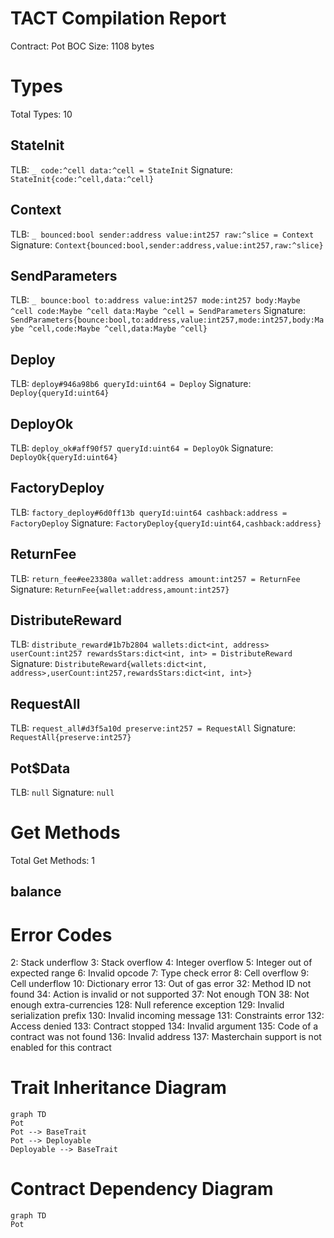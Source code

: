 # TACT Compilation Report
Contract: Pot
BOC Size: 1108 bytes

# Types
Total Types: 10

## StateInit
TLB: `_ code:^cell data:^cell = StateInit`
Signature: `StateInit{code:^cell,data:^cell}`

## Context
TLB: `_ bounced:bool sender:address value:int257 raw:^slice = Context`
Signature: `Context{bounced:bool,sender:address,value:int257,raw:^slice}`

## SendParameters
TLB: `_ bounce:bool to:address value:int257 mode:int257 body:Maybe ^cell code:Maybe ^cell data:Maybe ^cell = SendParameters`
Signature: `SendParameters{bounce:bool,to:address,value:int257,mode:int257,body:Maybe ^cell,code:Maybe ^cell,data:Maybe ^cell}`

## Deploy
TLB: `deploy#946a98b6 queryId:uint64 = Deploy`
Signature: `Deploy{queryId:uint64}`

## DeployOk
TLB: `deploy_ok#aff90f57 queryId:uint64 = DeployOk`
Signature: `DeployOk{queryId:uint64}`

## FactoryDeploy
TLB: `factory_deploy#6d0ff13b queryId:uint64 cashback:address = FactoryDeploy`
Signature: `FactoryDeploy{queryId:uint64,cashback:address}`

## ReturnFee
TLB: `return_fee#ee23380a wallet:address amount:int257 = ReturnFee`
Signature: `ReturnFee{wallet:address,amount:int257}`

## DistributeReward
TLB: `distribute_reward#1b7b2804 wallets:dict<int, address> userCount:int257 rewardsStars:dict<int, int> = DistributeReward`
Signature: `DistributeReward{wallets:dict<int, address>,userCount:int257,rewardsStars:dict<int, int>}`

## RequestAll
TLB: `request_all#d3f5a10d preserve:int257 = RequestAll`
Signature: `RequestAll{preserve:int257}`

## Pot$Data
TLB: `null`
Signature: `null`

# Get Methods
Total Get Methods: 1

## balance

# Error Codes
2: Stack underflow
3: Stack overflow
4: Integer overflow
5: Integer out of expected range
6: Invalid opcode
7: Type check error
8: Cell overflow
9: Cell underflow
10: Dictionary error
13: Out of gas error
32: Method ID not found
34: Action is invalid or not supported
37: Not enough TON
38: Not enough extra-currencies
128: Null reference exception
129: Invalid serialization prefix
130: Invalid incoming message
131: Constraints error
132: Access denied
133: Contract stopped
134: Invalid argument
135: Code of a contract was not found
136: Invalid address
137: Masterchain support is not enabled for this contract

# Trait Inheritance Diagram

```mermaid
graph TD
Pot
Pot --> BaseTrait
Pot --> Deployable
Deployable --> BaseTrait
```

# Contract Dependency Diagram

```mermaid
graph TD
Pot
```
